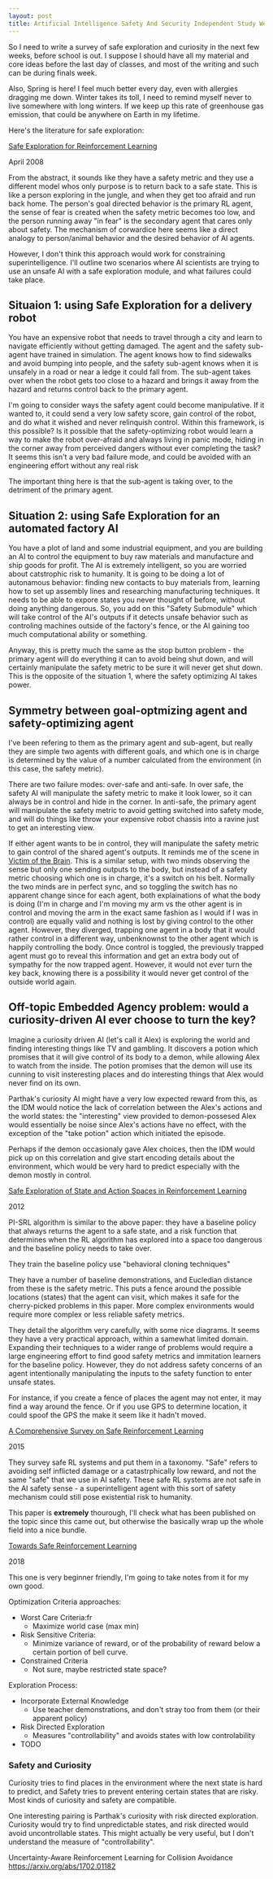 ```yaml
---
layout: post
title: Artificial Intelligence Safety And Security Independent Study Week 12
---
```


So I need to write a survey of safe exploration and curiosity in the next few weeks, before school
is out. I suppose I should have all my material and core ideas before the last day of classes, and
most of the writing and such can be during finals week.

Also, Spring is here! I feel much better every day, even with allergies dragging me down. Winter
takes its toll, I need to remind myself never to live somewhere with long winters. If we keep up
this rate of greenhouse gas emission, that could be anywhere on Earth in my lifetime.


Here's the literature for safe exploration:

[Safe Exploration for Reinforcement Learning](https://pdfs.semanticscholar.org/5ee2/7e9db2ae248d1254107852311117c4cda1c9.pdf)

April 2008

From the abstract, it sounds like they have a safety metric and they use a different model whos only
purpose is to return back to a safe state. This is like a person exploring in the jungle, and when
they get too afraid and run back home. The person's goal directed behavior is the primary RL agent,
the sense of fear is created when the safety metric becomes too low, and the person running away "in
fear" is the secondary agent that cares only about safety. The mechanism of corwardice here seems
like a direct analogy to person/animal behavior and the desired behavior of AI agents.

However, I don't think this approach would work for constraining superintelligence. I'll outline two
scenarios where AI scientists are trying to use an unsafe AI with a safe exploration module, and
what failures could take place.

## Situaion 1: using Safe Exploration for a delivery robot

You have an expensive robot that needs to travel through a city and learn to navigate efficiently
without getting damaged. The agent and the safety sub-agent have trained in simulation. The agent
knows how to find sidewalks and avoid bumping into people, and the safety sub-agent knows when it is
unsafely in a road or near a ledge it could fall from. The sub-agent takes over when the robot gets
too close to a hazard and brings it away from the hazard and returns control back to the primary
agent.

I'm going to consider ways the safety agent could become manipulative. If it wanted to, it could
send a very low safety score, gain control of the robot, and do what it wished and never relinquish
control. Within this framework, is this possible? Is it possible that the safety-optimizing robot
would learn a way to make the robot over-afraid and always living in panic mode, hiding in the
corner away from perceived dangers without ever completing the task? It seems this isn't a very bad
failure mode, and could be avoided with an engineering effort without any real risk

The important thing here is that the sub-agent is taking over, to the detriment of the primary
agent.

## Situation 2: using Safe Exploration for an automated factory AI

You have a plot of land and some industrial equipment, and you are building an AI to control the
equipment to buy raw materials and manufacture and ship goods for profit. The AI is extremely
intelligent, so you are worried about catstrophic risk to humanity. It is going to be doing a lot of
autonamous behavior: finding new contacts to buy materials from, learning how to set up assembly
lines and researching manufacturing techniques. It needs to be able to expore states you never
thought of before, without doing anything dangerous. So, you add on this "Safety Submodule" which
will take control of the AI's outputs if it detects unsafe behavior such as controling machines
outside of the factory's fence, or the AI gaining too much computational ability or something. 

Anyway, this is pretty much the same as the stop button problem - the primary agent will do
everything it can to avoid being shut down, and will certainly manipulate the safety metric to be
sure it will never get shut down. This is the opposite of the situation 1, where the safety
optimizing AI takes power.

## Symmetry between goal-optmizing agent and safety-optimizing agent

I've been refering to them as the primary agent and sub-agent, but really they are simple two agents
with different goals, and which one is in charge is determined by the value of a number calculated
from the environment (in this case, the safety metric). 

There are two failure modes: over-safe and anti-safe. In over safe, the safety AI will manipulate
the safety metric to make it look lower, so it can always be in control and hide in the corner. In
anti-safe, the primary agent will manipulate the safety metric to avoid getting switched into safety
mode, and will do things like throw your expensive robot chassis into a ravine just to get an
interesting view.

If either agent wants to be in control, they
will manipulate the safety metric to gain control of the shared agent's outputs. It reminds me of
the scene in [Victim of the Brain](https://youtu.be/_F_4BeK4EjY?t=3290). This is a similar setup,
with two minds observing the sense but only one sending outputs to the body, but instead of a safety
metric choosing which one is in charge, it's a switch on his belt. Normally the two minds are in
perfect sync, and so toggling the switch has no apparent change since for each agent, both
explainations of what the body is doing (I'm in charge and I'm moving my arm vs the other agent is
in control and moving the arm in the exact same fashion as I would if I was in control) are equally
valid and nothing is lost by giving control to the other agent. However, they diverged, trapping one
agent in a body that it would rather control in a different way, unbenknownst to the other agent
which is happily controlling the body. Once control is toggled, the previously trapped agent must go
to reveal this information and get an extra body out of sympathy for the now trapped agent. However,
it would not ever turn the key back, knowing there is a possibility it would never get control of
the outside world again.

## Off-topic Embedded Agency problem: would a curiosity-driven AI ever choose to turn the key?

Imagine a curiosity driven AI (let's call it Alex) is exploring the world and finding interesting
things like TV and gambling. It discovers a potion which promises that it will give control of its
body to a demon, while allowing Alex to watch from the inside. The potion promises that the demon
will use its cunning to visit insteresting places and do interesting things that Alex would never
find on its own.

Parthak's curiosity AI might have a very low expected reward from this, as the IDM would notice the
lack of correlation between the Alex's actions and the world states: the "interesting" view provided
to demon-possesed Alex would essentially be noise since Alex's actions have no effect, with the
exception of the "take potion" action which initiated the episode.

Perhaps if the demon occasionaly gave Alex choices, then the IDM would pick up on this correlation
and give start encoding details about the environment, which would be very hard to predict
especially with the demon mostly in control.



[Safe Exploration of State and Action Spaces in Reinforcement Learning](https://arxiv.org/pdf/1402.0560.pdf)

2012

PI-SRL algorithm is similar to the above paper: they have a baseline policy that always returns the
agent to a safe state, and a risk function that determines when the RL algorithm has explored into a
space too dangerous and the baseline policy needs to take over.

They train the baseline policy use "behavioral cloning techniques"

They have a number of baseline demonstrations, and Eucledian distance from these is the safety
metric. This puts a fence around the possible locations (states) that the agent can visit, which
makes it safe for the cherry-picked problems in this paper. More complex environments would require
more complex or less reliable safety metrics.

They detail the algorithm very carefully, with some nice diagrams. It seems they have a very
practical approach, within a samewhat limited domain. Expanding their techniques to a wider range of
problems would require a large engineering effort to find good safety metrics and immitation
learners for the baseline policy. However, they do not address safety concerns of an agent
intentionally manipulating the inputs to the safety function to enter unsafe states.

For instance, if you create a fence of places the agent may not enter, it may find a way around the
fence. Or if you use GPS to determine location, it could spoof the GPS the make it seem like it
hadn't moved.

[A Comprehensive Survey on Safe Reinforcement Learning](http://www.jmlr.org/papers/volume16/garcia15a/garcia15a.pdf)

2015

They survey safe RL systems and put them in a taxonomy. "Safe" refers to avoiding self inflicted
damage or a catastrphically low reward, and not the same "safe" that we use in AI safety. These safe
RL systems are not safe in the AI safety sense - a superintelligent agent with this sort of safety
mechanism could still pose existential risk to humanity.

This paper is __extremely__ thourough, I'll check what has been published on the topic since this
came out, but otherwise the basically wrap up the whole field into a nice bundle.

[Towards Safe Reinforcement Learning](https://medium.com/@harshitsikchi/towards-safe-reinforcement-learning-88b7caa5702e)

2018

This one is very beginner friendly, I'm going to take notes from it for my own good.

Optimization Criteria approaches:

+ Worst Care Criteria:fr
    + Maximize world case (max min)
+ Risk Sensitive Criteria:
    + Minimize variance of reward, or of the probability of reward below a certain portion of bell
      curve.
+ Constrained Criteria
    + Not sure, maybe restricted state space?

Exploration Process:

+ Incorporate External Knowledge
    + Use teacher demonstrations, and don't stray too from them (or their apparent policy)
+ Risk Directed Exploration
    + Measures "controllability" and avoids states with low controlability
+ TODO 


### Safety and Curiosity

Curiosity tries to find places in the environment where the next state is hard to predict, and
Safety tries to prevent entering certain states that are risky. Most kinds of curiosity and safety
are compatible. 

One interesting pairing is Parthak's curiosity with risk directed exploration. Curiosity would try
to find unpredictable states, and risk directed would avoid uncontrollable states. This might
actually be very useful, but I don't understand the measure of "controllability".


Uncertainty-Aware Reinforcement Learning for Collision Avoidance
https://arxiv.org/abs/1702.01182
